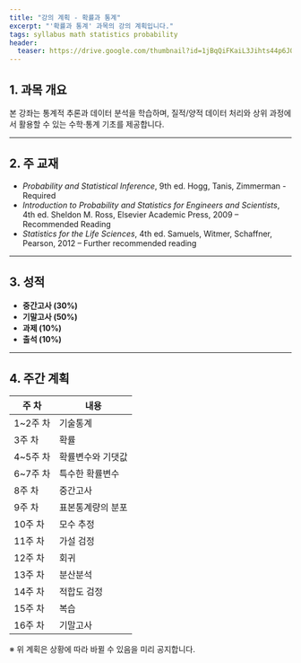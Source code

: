 ```yaml
---
title: "강의 계획 - 확률과 통계"
excerpt: "'확률과 통계' 과목의 강의 계획입니다."
tags: syllabus math statistics probability
header:
  teaser: https://drive.google.com/thumbnail?id=1jBqQiFKaiL3Jihts44p6JQ_3D9FGB4bR&sz=w1000
---
```


## 1. 과목 개요
본 강좌는 통계적 추론과 데이터 분석을 학습하며, 질적/양적 데이터 처리와 상위 과정에서 활용할 수 있는 수학·통계 기초를 제공합니다.

---

## 2. 주 교재
- *Probability and Statistical Inference*, 9th ed. Hogg, Tanis, Zimmerman - Required
- *Introduction to Probability and Statistics for Engineers and Scientists*, 4th ed. Sheldon M. Ross, Elsevier Academic Press, 2009 – Recommended Reading
- *Statistics for the Life Sciences*, 4th ed. Samuels, Witmer, Schaffner, Pearson, 2012 – Further recommended reading

---

## 3. 성적
- **중간고사 (30%)**
- **기말고사 (50%)**
- **과제 (10%)**
- **출석 (10%)**

---

## 4. 주간 계획

| 주 차 | 내용 |
|------|------|
| 1~2주 차 | 기술통계 |
| 3주 차 | 확률 |
| 4~5주 차 | 확률변수와 기댓값 |
| 6~7주 차 | 특수한 확률변수 |
| 8주 차 | 중간고사 |
| 9주 차 | 표본통계량의 분포 |
| 10주 차 | 모수 추정 |
| 11주 차 | 가설 검정 |
| 12주 차 | 회귀 |
| 13주 차 | 분산분석 |
| 14주 차 | 적합도 검정 |
| 15주 차 | 복습 |
| 16주 차 | 기말고사 |

※ 위 계획은 상황에 따라 바뀔 수 있음을 미리 공지합니다.